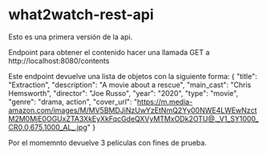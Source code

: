 # what2watch-rest-api

Esto es una primera versión de la api.

Endpoint para obtener el contenido hacer una llamada GET a http://localhost:8080/contents

Este endpoint devuelve una lista de objetos con la siguiente forma:
{
        "title": "Extraction",
        "description": "A movie about a rescue",
        "main_cast": "Chris Hemsworth",
        "director": "Joe Russo",
        "year": "2020",
        "type": "movie",
        "genre": "drama, action",
        "cover_url": "https://m.media-amazon.com/images/M/MV5BMDJiNzUwYzEtNmQ2Yy00NWE4LWEwNzctM2M0MjE0OGUxZTA3XkEyXkFqcGdeQXVyMTMxODk2OTU@._V1_SY1000_CR0,0,675,1000_AL_.jpg"
    }

Por el momemnto devuelve 3 peliculas con fines de prueba.
